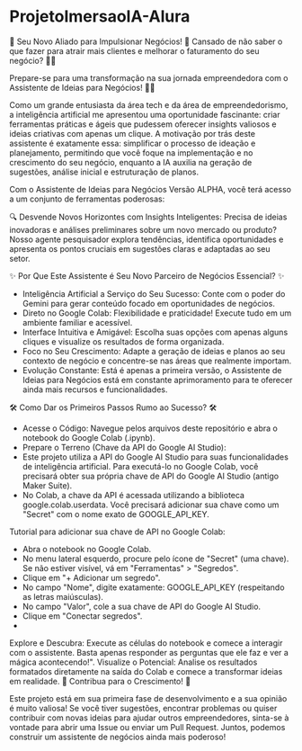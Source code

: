 # ProjetoImersaoIA-Alura
🚀 Seu Novo Aliado para Impulsionar Negócios! 🚀
Cansado de não saber o que fazer para atrair mais clientes e melhorar o faturamento do seu negócio? 🌊💼

Prepare-se para uma transformação na sua jornada empreendedora com o Assistente de Ideias para Negócios! 🤖💡

Como um grande entusiasta da área tech e da área de empreendedorismo, a inteligência artificial me apresentou uma oportunidade fascinante: criar ferramentas práticas e ágeis que pudessem oferecer insights valiosos e ideias criativas com apenas um clique. A motivação por trás deste assistente é exatamente essa: simplificar o processo de ideação e planejamento, permitindo que você foque na implementação e no crescimento do seu negócio, enquanto a IA auxilia na geração de sugestões, análise inicial e estruturação de planos.

Com o Assistente de Ideias para Negócios Versão ALPHA, você terá acesso a um conjunto de ferramentas poderosas:

🔍 Desvende Novos Horizontes com Insights Inteligentes: Precisa de ideias inovadoras e análises preliminares sobre um novo mercado ou produto? Nosso agente pesquisador explora tendências, identifica oportunidades e apresenta os pontos cruciais em sugestões claras e adaptadas ao seu setor.

✨ Por Que Este Assistente é Seu Novo Parceiro de Negócios Essencial? ✨

- Inteligência Artificial a Serviço do Seu Sucesso: Conte com o poder do Gemini para gerar conteúdo focado em oportunidades de negócios.
- Direto no Google Colab: Flexibilidade e praticidade! Execute tudo em um ambiente familiar e acessível.
- Interface Intuitiva e Amigável: Escolha suas opções com apenas alguns cliques e visualize os resultados de forma organizada.
- Foco no Seu Crescimento: Adapte a geração de ideias e planos ao seu contexto de negócio e concentre-se nas áreas que realmente importam.
- Evolução Constante: Está é apenas a primeira versão, o Assistente de Ideias para Negócios está em constante aprimoramento para te oferecer ainda mais recursos e funcionalidades.

🛠️ Como Dar os Primeiros Passos Rumo ao Sucesso? 🛠️

- Acesse o Código: Navegue pelos arquivos deste repositório e abra o notebook do Google Colab (.ipynb).
- Prepare o Terreno (Chave da API do Google AI Studio):
- Este projeto utiliza a API do Google AI Studio para suas funcionalidades de inteligência artificial. Para executá-lo no Google Colab, você precisará obter sua própria chave de API do Google AI Studio (antigo Maker Suite).
- No Colab, a chave da API é acessada utilizando a biblioteca google.colab.userdata. Você precisará adicionar sua chave como um "Secret" com o nome exato de GOOGLE_API_KEY.
 
Tutorial para adicionar sua chave de API no Google Colab:
 - Abra o notebook no Google Colab.
 - No menu lateral esquerdo, procure pelo ícone de "Secret" (uma chave). Se não estiver visível, vá em "Ferramentas" > "Segredos".
 - Clique em "+ Adicionar um segredo".
 - No campo "Nome", digite exatamente: GOOGLE_API_KEY (respeitando as letras maiúsculas).
 - No campo "Valor", cole a sua chave de API do Google AI Studio.
 - Clique em "Conectar segredos".
 - 
Explore e Descubra: Execute as células do notebook e comece a interagir com o assistente. Basta apenas responder as perguntas que ele faz e ver a mágica acontecendo!".
Visualize o Potencial: Analise os resultados formatados diretamente na saída do Colab e comece a transformar ideias em realidade.
🤝 Contribua para o Crescimento! 🤝

Este projeto está em sua primeira fase de desenvolvimento e a sua opinião é muito valiosa! Se você tiver sugestões, encontrar problemas ou quiser contribuir com novas ideias para ajudar outros empreendedores, sinta-se à vontade para abrir uma Issue ou enviar um Pull Request. Juntos, podemos construir um assistente de negócios ainda mais poderoso!
